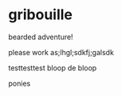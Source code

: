 gribouille
==========

bearded adventure!

please work as;lhgl;sdkfj;galsdk

testtesttest bloop de bloop

ponies